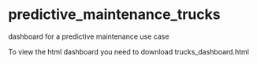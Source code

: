 # predictive_maintenance_trucks
dashboard for a predictive maintenance use case

To view the html dashboard you need to download trucks_dashboard.html


